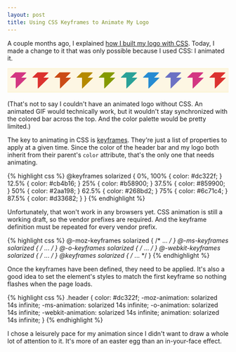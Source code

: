 ```yaml
---
layout: post
title: Using CSS Keyframes to Animate My Logo
---
```


A couple months ago, I explained [how I built my logo with CSS][1].
Today, I made a change to it that was only possible because I used
CSS: I animated it.

![Exploded logo animation][2]

(That's not to say I couldn't have an animated logo without CSS. An
animated GIF would technically work, but it wouldn't stay synchronized
with the colored bar across the top. And the color palette would
be pretty limited.)

The key to animating in CSS is [keyframes][3]. They're just a list
of properties to apply at a given time. Since the color of the
header bar and my logo both inherit from their parent's `color`
attribute, that's the only one that needs animating.

{% highlight css %}
@keyframes solarized {
    0%, 100% { color: #dc322f; }
    12.5%    { color: #cb4b16; }
    25%      { color: #b58900; }
    37.5%    { color: #859900; }
    50%      { color: #2aa198; }
    62.5%    { color: #268bd2; }
    75%      { color: #6c71c4; }
    87.5%    { color: #d33682; }
}
{% endhighlight %}

Unfortunately, that won't work in any browsers yet. CSS animation
is still a working draft, so the vendor prefixes are required. And
the keyframe definition must be repeated for every vendor prefix.

{% highlight css %}
@-moz-keyframes    solarized { /* ... */ }
@-ms-keyframes     solarized { /* ... */ }
@-o-keyframes      solarized { /* ... */ }
@-webkit-keyframes solarized { /* ... */ }
@keyframes         solarized { /* ... */ }
{% endhighlight %}

Once the keyframes have been defined, they need to be applied. It's
also a good idea to set the element's styles to match the first
keyframe so nothing flashes when the page loads.

{% highlight css %}
.header {
    color: #dc322f;
    -moz-animation: solarized 14s infinite;
    -ms-animation: solarized 14s infinite;
    -o-animation: solarized 14s infinite;
    -webkit-animation: solarized 14s infinite;
    animation: solarized 14s infinite;
}
{% endhighlight %}

I chose a leisurely pace for my animation since I didn't want to
draw a whole lot of attention to it. It's more of an easter egg
than an in-your-face effect.

[1]: /2011/10/29/how-i-built-my-logo-with-css/
[2]: /static/images/2011-12-20-figure-1.png
[3]: https://developer.mozilla.org/en/CSS/@keyframes
